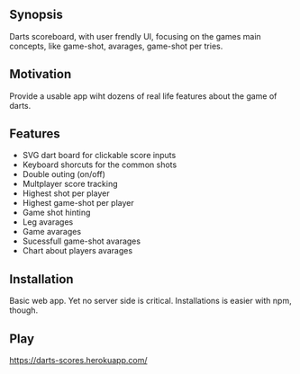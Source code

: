 ## Synopsis

Darts scoreboard, with user frendly UI, focusing on the games main concepts, like game-shot, avarages, game-shot per tries. 

## Motivation

Provide a usable app wiht dozens of real life features about the game of darts.

## Features
 - SVG dart board for clickable score inputs
 - Keyboard shorcuts for the common shots
 - Double outing (on/off)
 - Multplayer score tracking
 - Highest shot per player
 - Highest game-shot per player
 - Game shot hinting
 - Leg avarages
 - Game avarages
 - Sucessfull game-shot avarages
 - Chart about players avarages

## Installation

Basic web app. Yet no server side is critical. Installations is easier with npm, though.

## Play

https://darts-scores.herokuapp.com/
